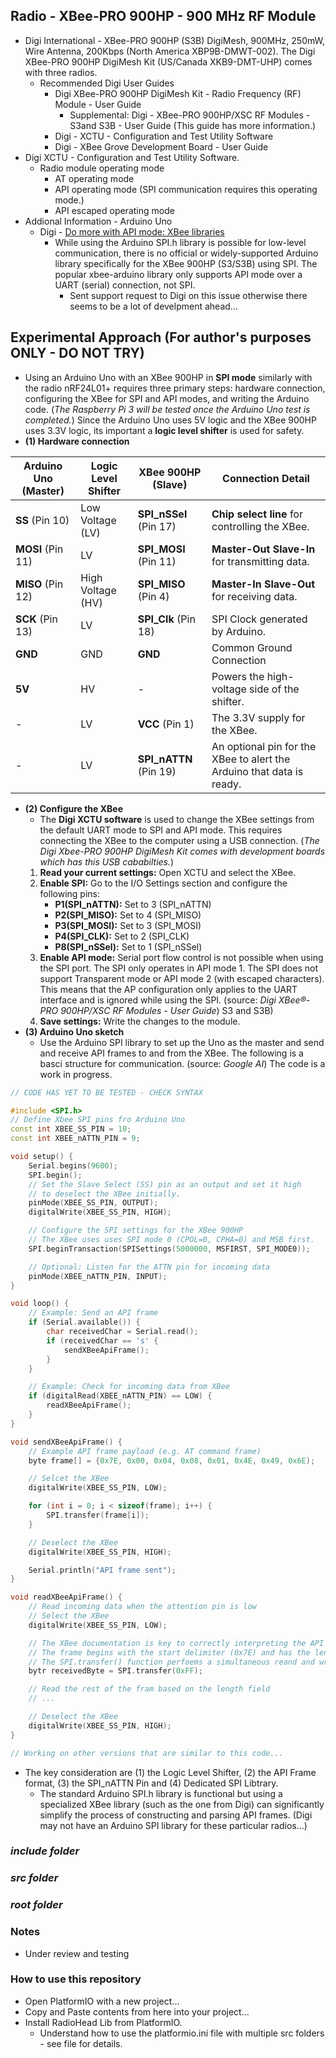 ## Radio - XBee-PRO 900HP - 900 MHz RF Module
- Digi International - XBee-PRO 900HP (S3B) DigiMesh, 900MHz, 250mW, Wire Antenna, 200Kbps (North America XBP9B-DMWT-002). The Digi XBee-PRO 900HP DigiMesh Kit (US/Canada XKB9-DMT-UHP) comes with three radios.
    - Recommended Digi User Guides
        - Digi XBee-PRO 900HP DigiMesh Kit - Radio Frequency (RF) Module - User Guide
            - Supplemental: Digi - XBee-PRO 900HP/XSC RF Modules - S3and S3B - User Guide (This guide has more information.)
        - Digi - XCTU - Configuration and Test Utility Software
        - Digi - XBee Grove Development Board - User Guide
- Digi XCTU - Configuration and Test Utility Software.
    - Radio module operating mode
        - AT operating mode
        - API operating mode (SPI communication requires this operating mode.)
        - API escaped operating mode
- Addional Information - Arduino Uno
    - Digi - [Do more with API mode: XBee libraries](https://docs.digi.com//resources/documentation/digidocs/90001496/concepts/c_xbee_libraries_api_mode.htm?TocPath=XBee%20API%20mode%7C_____6)
        -  While using the Arduino SPI.h library is possible for low-level communication, there is no official or widely-supported Arduino library specifically for the XBee 900HP (S3/S3B) using SPI. The popular xbee-arduino library only supports API mode over a UART (serial) connection, not SPI. 
            - Sent support request to Digi on this issue otherwise there seems to be a lot of develpment ahead...

## Experimental Approach (For author's purposes ONLY - DO NOT TRY)
- Using an Arduino Uno with an XBee 900HP in **SPI mode** similarly with the radio nRF24L01+ requires three primary steps: hardware connection, configuring the XBee for SPI and API modes, and writing the Arduino code. (*The Raspberry Pi 3 will be tested once the Arduino Uno test is completed.*) Since the Arduino Uno uses 5V logic and the XBee 900HP uses 3.3V logic, its important a **logic level shifter** is used for safety.
- **(1) Hardware connection**

| Arduino Uno  (Master) | Logic Level Shifter | XBee 900HP (Slave) | Connection Detail                 |
| ---- | ---- | ---- | ---- |
| **SS** (Pin 10) | Low Voltage (LV) | **SPI_nSSel** (Pin 17) | **Chip select line** for controlling the XBee. |
| **MOSI** (Pin 11) | LV | **SPI_MOSI** (Pin 11) | **Master-Out Slave-In** for transmitting data. |
| **MISO** (Pin 12) | High Voltage (HV) | **SPI_MISO** (Pin 4) | **Master-In Slave-Out** for receiving data. |
| **SCK** (Pin 13) | LV | **SPI_Clk** (Pin 18) | SPI Clock generated by Arduino. |
| **GND** | GND | **GND** | Common Ground Connection |
| **5V** | HV | - | Powers the high-voltage side of the shifter. |
| - | LV | **VCC** (Pin 1) | The 3.3V supply for the XBee. |
| - | LV | **SPI_nATTN** (Pin 19) | An optional pin for the XBee to alert the Arduino that data is ready. |

- **(2) Configure the XBee**
    - The **Digi XCTU software** is used to change the XBee settings from the default UART mode to SPI and API mode. This requires connecting the XBee to the computer using a USB connection. (*The Digi Xbee-PRO 900HP DigiMesh Kit comes with development boards which has this USB cababilties.*)
    1. **Read your current settings:** Open XCTU and select the XBee.
    2. **Enable SPI:** Go to the I/O Settings section and configure the following pins:
        * **P1(SPI_nATTN):** Set to 3 (SPI_nATTN)
        * **P2(SPI_MISO):** Set to 4 (SPI_MISO)
        * **P3(SPI_MOSI):** Set to 3 (SPI_MOSI)
        * **P4(SPI_CLK):** Set to 2 (SPI_CLK)
        * **P8(SPI_nSSel):** Set to 1 (SPI_nSSel)
    3. **Enable API mode:** Serial port flow control is not possible when using the SPI port. The SPI only operates in API mode 1. The SPI does not support Transparent mode or API mode 2 (with escaped characters). This means that the AP configuration only applies to the UART interface and is ignored while using the SPI. (source: *Digi XBee®-PRO 900HP/XSC RF Modules - User Guide*)
S3 and S3B)
    4. **Save settings:** Write the changes to the module.
- **(3) Arduino Uno sketch**
    - Use the Arduino SPI library to set up the Uno as the master and send and receive API frames to and from the XBee. The following is a basci structure for communication. (source: *Google AI*) The code is a work in progress.
```c++
// CODE HAS YET TO BE TESTED - CHECK SYNTAX

#include <SPI.h>
// Define Xbee SPI pins fro Arduino Uno
const int XBEE_SS_PIN = 10;
const int XBEE_nATTN_PIN = 9;

void setup() {
    Serial.begins(9600);
    SPI.begin();
    // Set the Slave Select (SS) pin as an output and set it high
    // to deselect the XBee initially.
    pinMode(XBEE_SS_PIN, OUTPUT);
    digitalWrite(XBEE_SS_PIN, HIGH);

    // Configure the SPI settings for the XBee 900HP
    // The XBee uses uses SPI mode 0 (CPOL=0, CPHA=0) and MSB first.
    SPI.beginTransaction(SPISettings(5000000, MSFIRST, SPI_MODE0));

    // Optional: Listen for the ATTN pin for incoming data
    pinMode(XBEE_nATTN_PIN, INPUT);
}

void loop() {
    // Example: Send an API frame
    if (Serial.available()) {
        char receivedChar = Serial.read();
        if (receivedChar == 's' {
            sendXBeeApiFrame();
        }
    }

    // Example: Check for incoming data from XBee
    if (digitalRead(XBEE_nATTN_PIN) == LOW) {
        readXBeeApiFrame();
    }
}

void sendXBeeApiFrame() {
    // Example API frame payload (e.g. AT command frame)
    byte frame[] = {0x7E, 0x00, 0x04, 0x08, 0x01, 0x4E, 0x49, 0x6E);

    // Selcet the XBee
    digitalWrite(XBEE_SS_PIN, LOW);

    for (int i = 0; i < sizeof(frame); i++) {
        SPI.transfer(frame[i]);
    }

    // Deselect the XBee
    digitalWrite(XBEE_SS_PIN, HIGH);

    Serial.println("API frame sent");
}

void readXBeeApiFrame() {
    // Read incoming data when the attention pin is low
    // Select the XBee
    digitalWrite(XBEE_SS_PIN, LOW);

    // The XBee documentation is key to correctly interpreting the API frame...
    // The frame begins with the start delimiter (0x7E) and has the length feild...
    // The SPI.transfer() function perfoems a simultaneous reand and write.
    bytr receivedByte = SPI.transfer(0xFF);

    // Read the rest of the fram based on the length field
    // ...

    // Deselect the XBee
    digitalWrite(XBEE_SS_PIN, HIGH);
}

// Working on other versions that are similar to this code...
```
- The key consideration are (1) the Logic Level Shifter, (2) the API Frame format, (3) the SPI_nATTN Pin and (4) Dedicated SPI Libtrary.
    - The standard Arduino SPI.h library is functional but using a specialized XBee library (such as the one from Digi) can significantly simplify the process of constructing and parsing API frames. (Digi may not have an Arduino SPI library for these particular radios...)

### ***include folder***

### ***src folder***

### ***root folder***

### Notes
- Under review and testing

### How to use this repository
- Open PlatformIO with a new project...
- Copy and Paste contents from here into your project...
- Install RadioHead Lib from PlatformIO.
    - Understand how to use the platformio.ini file with multiple src folders - see file for details.
